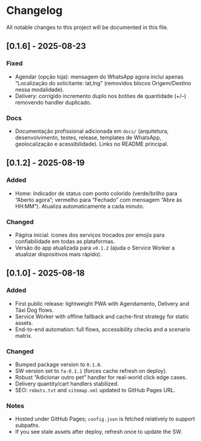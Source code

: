# Changelog

All notable changes to this project will be documented in this file.

## [0.1.6] - 2025-08-23
### Fixed
- Agendar (opção loja): mensagem do WhatsApp agora inclui apenas “Localização do solicitante: lat,lng” (removidos blocos Origem/Destino nessa modalidade).
- Delivery: corrigido incremento duplo nos botões de quantidade (+/–) removendo handler duplicado.

### Docs
- Documentação profissional adicionada em `docs/` (arquitetura, desenvolvimento, testes, release, templates de WhatsApp, geolocalização e acessibilidade). Links no README principal.

## [0.1.2] - 2025-08-19
### Added
- Home: Indicador de status com ponto colorido (verde/brilho para “Aberto agora”; vermelho para “Fechado” com mensagem “Abre às HH:MM”). Atualiza automaticamente a cada minuto.

### Changed
- Página inicial: ícones dos serviços trocados por emojis para confiabilidade em todas as plataformas.
- Versão do app atualizada para `v0.1.2` (ajuda o Service Worker a atualizar dispositivos mais rápido).

## [0.1.0] - 2025-08-18
### Added
- First public release: lightweight PWA with Agendamento, Delivery and Táxi Dog flows.
- Service Worker with offline fallback and cache-first strategy for static assets.
- End-to-end automation: full flows, accessibility checks and a scenario matrix.

### Changed
- Bumped package version to `0.1.0`.
- SW version set to `fa-0.1.1` (forces cache refresh on deploy).
- Robust “Adicionar outro pet” handler for real-world click edge cases.
- Delivery quantity/cart handlers stabilized.
- SEO: `robots.txt` and `sitemap.xml` updated to GitHub Pages URL.

### Notes
- Hosted under GitHub Pages; `config.json` is fetched relatively to support subpaths.
- If you see stale assets after deploy, refresh once to update the SW.
